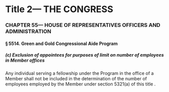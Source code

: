 
# Title 2— THE CONGRESS
### CHAPTER 55— HOUSE OF REPRESENTATIVES OFFICERS AND ADMINISTRATION
#### § 5514. Green and Gold Congressional Aide Program
##### (c) Exclusion of appointees for purposes of limit on number of employees in Member offices

Any individual serving a fellowship under the Program in the office of a Member shall not be included in the determination of the number of employees employed by the Member under section 5321(a) of this title .
